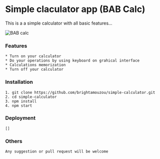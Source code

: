 # Simple claculator app (BAB Calc)
This is a a simple calculator with all basic features...

![BAB calc](https://github.com/brightamouzou/simple-calculator/tree/main/public/my_calc.png?raw=true)

### Features
    * Turn on your calculator
    * Do your operations by using keyboard on grahical interface
    * Calculations memorization
    * Turn off your calculator 


### Installation

    1. git clone https://github.com/brightamouzou/simple-calculator.git
    2. cd simple-calculator
    3. npm install
    4. npm start 

### Deployment
    []

### Others
    Any suggestion or pull request will be welcome
    

    



